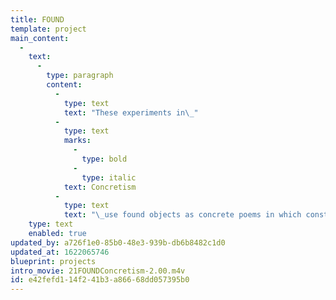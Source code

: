 ```yaml
---
title: FOUND
template: project
main_content:
  -
    text:
      -
        type: paragraph
        content:
          -
            type: text
            text: "These experiments in\_"
          -
            type: text
            marks:
              -
                type: bold
              -
                type: italic
            text: Concretism
          -
            type: text
            text: "\_use found objects as concrete poems in which constellations of words and images create concrete poetry: postage stamps found on envelopes and their accidental fusion with postal cancellations. These works\_present the viewer with a different kind of “stamp collection”— one that focuses attention on the relationship of existing postage stamps found with their cancellations on mailed envelopes. Although their relationships may appear obvious to serve their practical purpose and thus not require any further attention, this creates an unexpected expressive result with often a powerful poetic result—which we tend to overlook due to their small scale (and indeed, we often overlook the small things in life!).\_"
    type: text
    enabled: true
updated_by: a726f1e0-85b0-48e3-939b-db6b8482c1d0
updated_at: 1622065746
blueprint: projects
intro_movie: 21FOUNDConcretism-2.00.m4v
id: e42fefd1-14f2-41b3-a866-68dd057395b0
---
```

